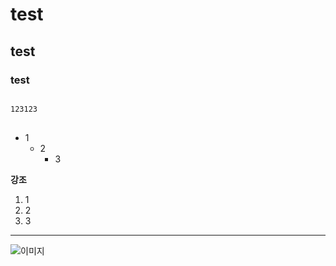 # test
## test
### test

<pre>
<code>
123123
</code>
</pre>

* 1
  * 2
    * 3


**강조**

1. 1
2. 2
3. 3

---

![이미지](/123.png)
